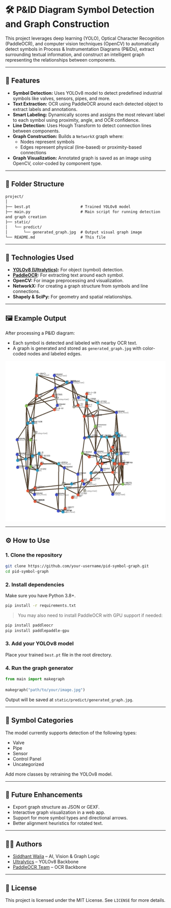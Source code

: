 
# 🛠️ P&ID Diagram Symbol Detection and Graph Construction

This project leverages deep learning (YOLO), Optical Character Recognition (PaddleOCR), and computer vision techniques (OpenCV) to automatically detect symbols in Process & Instrumentation Diagrams (P&IDs), extract surrounding textual information, and construct an intelligent graph representing the relationships between components.

---

## 🚀 Features

- **Symbol Detection:** Uses YOLOv8 model to detect predefined industrial symbols like valves, sensors, pipes, and more.
- **Text Extraction:** OCR using PaddleOCR around each detected object to extract labels and annotations.
- **Smart Labeling:** Dynamically scores and assigns the most relevant label to each symbol using proximity, angle, and OCR confidence.
- **Line Detection:** Uses Hough Transform to detect connection lines between components.
- **Graph Construction:** Builds a `NetworkX` graph where:
  - Nodes represent symbols
  - Edges represent physical (line-based) or proximity-based connections
- **Graph Visualization:** Annotated graph is saved as an image using OpenCV, color-coded by component type.

---

## 📂 Folder Structure

```
project/
│
├── best.pt                      # Trained YOLOv8 model
├── main.py                      # Main script for running detection and graph creation
├── static/
│   └── predict/
│       └── generated_graph.jpg  # Output visual graph image
└── README.md                    # This file
```

---

## 🧠 Technologies Used

- **[YOLOv8 (Ultralytics)](https://docs.ultralytics.com/):** For object (symbol) detection.
- **[PaddleOCR](https://github.com/PaddlePaddle/PaddleOCR):** For extracting text around each symbol.
- **OpenCV:** For image preprocessing and visualization.
- **NetworkX:** For creating a graph structure from symbols and line connections.
- **Shapely & SciPy:** For geometry and spatial relationships.

---

## 🖼️ Example Output

After processing a P&ID diagram:

- Each symbol is detected and labeled with nearby OCR text.
- A graph is generated and stored as `generated_graph.jpg` with color-coded nodes and labeled edges.

<img src="static/predict/generated_graph.jpg" alt="Generated Graph" width="700"/>

---

## ⚙️ How to Use

### 1. Clone the repository

```bash
git clone https://github.com/your-username/pid-symbol-graph.git
cd pid-symbol-graph
```

### 2. Install dependencies

Make sure you have Python 3.8+.

```bash
pip install -r requirements.txt
```

> You may also need to install PaddleOCR with GPU support if needed:
```bash
pip install paddleocr
pip install paddlepaddle-gpu
```

### 3. Add your YOLOv8 model

Place your trained `best.pt` file in the root directory.

### 4. Run the graph generator

```python
from main import makegraph

makegraph("path/to/your/image.jpg")
```

Output will be saved at `static/predict/generated_graph.jpg`.

---

## 🎯 Symbol Categories

The model currently supports detection of the following types:

- Valve
- Pipe
- Sensor
- Control Panel
- Uncategorized

Add more classes by retraining the YOLOv8 model.

---

## 🧩 Future Enhancements

- Export graph structure as JSON or GEXF.
- Interactive graph visualization in a web app.
- Support for more symbol types and directional arrows.
- Better alignment heuristics for rotated text.

---

## 🧑‍💻 Authors

- [Siddhant Walia](https://github.com/your-username) – AI, Vision & Graph Logic
- [Ultralytics](https://github.com/ultralytics) – YOLOv8 Backbone
- [PaddleOCR Team](https://github.com/PaddlePaddle/PaddleOCR) – OCR Backbone

---

## 📄 License

This project is licensed under the MIT License. See `LICENSE` for more details.
